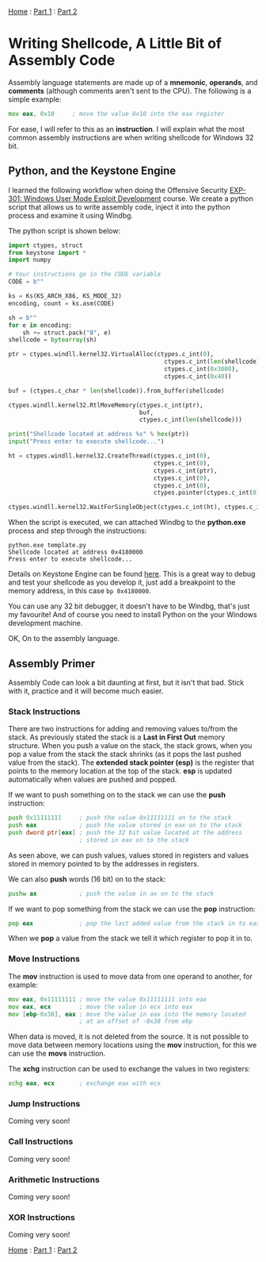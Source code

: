 [Home](https://plackyhacker.github.io) : [Part 1](https://plackyhacker.github.io/shellcodez/intro) : [Part 2](https://plackyhacker.github.io/shellcodez/arch)

# Writing Shellcode, A Little Bit of Assembly Code

Assembly language statements are made up of a **mnemonic**, **operands**, and **comments** (although comments aren't sent to the CPU). The following is a simple example:

```asm
mov eax, 0x10     ; move the value 0x10 into the eax register
```

For ease, I will refer to this as an **instruction**. I will explain what the most common assembly instructions are when writing shellcode for Windows 32 bit.

## Python, and the Keystone Engine

I learned the following workflow when doing the Offensive Security [EXP-301: Windows User Mode Exploit Development](https://www.offensive-security.com/courses/exp-301/) course. We create a python script that allows us to write assembly code, inject it into the python process and examine it using Windbg.

The python script is shown below:

```python
import ctypes, struct
from keystone import *
import numpy

# Your instructions go in the CODE variable
CODE = b""

ks = Ks(KS_ARCH_X86, KS_MODE_32)
encoding, count = ks.asm(CODE)

sh = b""
for e in encoding:
    sh += struct.pack("B", e)
shellcode = bytearray(sh)

ptr = ctypes.windll.kernel32.VirtualAlloc(ctypes.c_int(0),
                                            ctypes.c_int(len(shellcode)),
                                            ctypes.c_int(0x3000),
                                            ctypes.c_int(0x40))

buf = (ctypes.c_char * len(shellcode)).from_buffer(shellcode)

ctypes.windll.kernel32.RtlMoveMemory(ctypes.c_int(ptr),
                                     buf,
                                     ctypes.c_int(len(shellcode)))

print("Shellcode located at address %s" % hex(ptr))
input("Press enter to execute shellcode...")

ht = ctypes.windll.kernel32.CreateThread(ctypes.c_int(0),
                                         ctypes.c_int(0),
                                         ctypes.c_int(ptr),
                                         ctypes.c_int(0),
                                         ctypes.c_int(0),
                                         ctypes.pointer(ctypes.c_int(0)))

ctypes.windll.kernel32.WaitForSingleObject(ctypes.c_int(ht), ctypes.c_int(-1))
```

When the script is executed, we can attached Windbg to the **python.exe** process and step through the instructions:

```
python.exe template.py
Shellcode located at address 0x4180000
Press enter to execute shellcode...
```

Details on Keystone Engine can be found [here](https://www.keystone-engine.org). This is a great way to debug and test your shellcode as you develop it, just add a breakpoint to the memory address, in this case `bp 0x4180000`.

You can use any 32 bit debugger, it doesn't have to be Windbg, that's just my favourite! And of course you need to install Python on the your Windows development machine.

OK, On to the assembly language.

## Assembly Primer

Assembly Code can look a bit daunting at first, but it isn't that bad. Stick with it, practice and it will become much easier.

### Stack Instructions

There are two instructions for adding and removing values to/from the stack. As previously stated the stack is a **Last in First Out** memory structure. When you push a value on the stack, the stack grows, when you pop a value from the stack the stack shrinks (as it pops the last pushed value from the stack). The **extended stack pointer (esp)** is the register that points to the memory location at the top of the stack. **esp** is updated automatically when values are pushed and popped.

If we want to push something on to the stack we can use the **push** instruction:

```asm
push 0x11111111     ; push the value 0x11111111 on to the stack
push eax            ; push the value stored in eax on to the stack
push dword ptr[eax] ; push the 32 bit value located at the address 
                    ; stored in eax on to the stack
```

As seen above, we can push values, values stored in registers and values stored in memory pointed to by the addresses in registers.

We can also **push** words (16 bit) on to the stack:

```asm
pushw ax            ; push the value in ax on to the stack
```

If we want to pop something from the stack we can use the **pop** instruction:

```asm
pop eax             ; pop the last added value from the stack in to eax
```

When we **pop** a value from the stack we tell it which register to pop it in to.

### Move Instructions

The **mov** instruction is used to move data from one operand to another, for example:

```asm
mov eax, 0x11111111 ; move the value 0x11111111 into eax
mov eax, ecx        ; move the value in ecx into eax 
mov [ebp-0x38], eax ; move the value in eax into the memory located
                    ; at an offset of -0x38 from ebp
```

When data is moved, it is not deleted from the source. It is not possible to move data between memory locations using the **mov** instruction, for this we can use the **movs** instruction.

The **xchg** instruction can be used to exchange the values in two registers:

```asm
xchg eax, ecx       ; exchange eax with ecx
```

### Jump Instructions

Coming very soon!

### Call Instructions

Coming very soon!

### Arithmetic Instructions

Coming very soon!

### XOR Instructions

Coming very soon!

[Home](https://plackyhacker.github.io) : [Part 1](https://plackyhacker.github.io/shellcodez/intro) : [Part 2](https://plackyhacker.github.io/shellcodez/arch)
